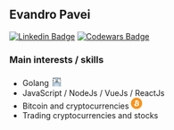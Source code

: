 ## Evandro Pavei

[![Linkedin Badge](https://img.shields.io/badge/-LinkedIn-blue?style=flat-square&logo=Linkedin&logoColor=white&link=https://www.linkedin.com/in/evandrozillipavei/)](https://www.linkedin.com/in/evandrozillipavei/)
[![Codewars Badge](https://www.codewars.com/users/evzpav/badges/micro)](https://www.codewars.com/users/evzpav/badges/micro)

### Main interests / skills
* Golang <img src="https://github.com/evzpav/evzpav/blob/master/icons/gopher2.png" alt="gopher" width="20"/>
* JavaScript / NodeJs / VueJs / ReactJs
* Bitcoin and cryptocurrencies <img src="https://github.com/evzpav/evzpav/blob/master/icons/bitcoin.png" alt="bitcoin" width="20"/>
* Trading cryptocurrencies and stocks
